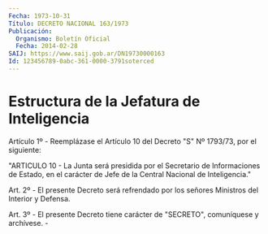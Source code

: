 ```yaml
---
Fecha: 1973-10-31
Título: DECRETO NACIONAL 163/1973
Publicación:
  Organismo: Boletín Oficial
  Fecha: 2014-02-28
SAIJ: https://www.saij.gob.ar/DN19730000163
Id: 123456789-0abc-361-0000-3791soterced
---
```

# Estructura de la Jefatura de Inteligencia

<a id="1"></a>
Artículo 1º - Reemplázase el Artículo 10 del Decreto "S" Nº 1793/73, por el siguiente:

"ARTICULO 10 - La Junta será presidida por el Secretario de Informaciones de Estado, en el carácter de Jefe de la Central Nacional de Inteligencia."

<a id="2"></a>
Art. 2º - El presente Decreto será refrendado por los señores Ministros del Interior y Defensa.

<a id="3"></a>
Art. 3º - El presente Decreto tiene carácter de "SECRETO", comuníquese y archívese. -